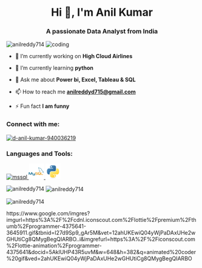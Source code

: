 <h1 align="center">Hi 👋, I'm Anil Kumar</h1>
<h3 align="center">A passionate Data Analyst from India</h3>
<img align="right" alt="coding" width="400" src="https://cdn.dribble.com/users/1162077/screenshots/3848914/programmer.gif">


<p align="left"> <img src="https://komarev.com/ghpvc/?username=anilreddy714&label=Profile%20views&color=0e75b6&style=flat" alt="anilreddy714" /> </p>


- 🔭 I’m currently working on **High Cloud Airlines**

- 🌱 I’m currently learning **python**

- 💬 Ask me about **Power bi, Excel, Tableau & SQL**

- 📫 How to reach me **anilreddyd715@gmail.com**

- ⚡ Fun fact **I am funny**

<h3 align="left">Connect with me:</h3>
<p align="left">
<a href="https://linkedin.com/in/d-anil-kumar-940036219" target="blank"><img align="center" src="https://raw.githubusercontent.com/rahuldkjain/github-profile-readme-generator/master/src/images/icons/Social/linked-in-alt.svg" alt="d-anil-kumar-940036219" height="30" width="40" /></a>
</p>

<h3 align="left">Languages and Tools:</h3>
<p align="left"> <a href="https://www.microsoft.com/en-us/sql-server" target="_blank" rel="noreferrer"> <img src="https://www.svgrepo.com/show/303229/microsoft-sql-server-logo.svg" alt="mssql" width="40" height="40"/> </a> <a href="https://www.mysql.com/" target="_blank" rel="noreferrer"> <img src="https://raw.githubusercontent.com/devicons/devicon/master/icons/mysql/mysql-original-wordmark.svg" alt="mysql" width="40" height="40"/> </a> <a href="https://www.python.org" target="_blank" rel="noreferrer"> <img src="https://raw.githubusercontent.com/devicons/devicon/master/icons/python/python-original.svg" alt="python" width="40" height="40"/> </a> </p>

<p><img align="left" src="https://github-readme-stats.vercel.app/api/top-langs?username=anilreddy714&show_icons=true&locale=en&layout=compact" alt="anilreddy714" /></p>

<p>&nbsp;<img align="center" src="https://github-readme-stats.vercel.app/api?username=anilreddy714&show_icons=true&locale=en" alt="anilreddy714" /></p>

<p><img align="center" src="https://github-readme-streak-stats.herokuapp.com/?user=anilreddy714&" alt="anilreddy714" /></p>
https://www.google.com/imgres?imgurl=https%3A%2F%2Fcdnl.iconscout.com%2Flottie%2Fpremium%2Fthumb%2Fprogrammer-4375641-3645911.gif&tbnid=I27d9Sp9_gAr5M&vet=12ahUKEwiQ04yWjPaDAxUHe2wGHUtiCg8QMygBegQIARBO..i&imgrefurl=https%3A%2F%2Ficonscout.com%2Flottie-animation%2Fprogrammer-4375641&docid=5AklUHP43R5uvM&w=648&h=382&q=animated%20coder%20gif&ved=2ahUKEwiQ04yWjPaDAxUHe2wGHUtiCg8QMygBegQIARBO
